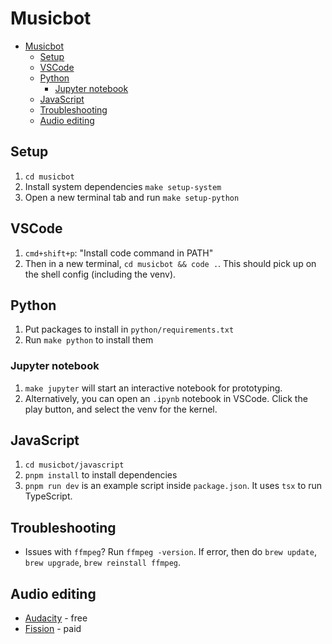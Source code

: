 # Musicbot

- [Musicbot](#musicbot)
  - [Setup](#setup)
  - [VSCode](#vscode)
  - [Python](#python)
    - [Jupyter notebook](#jupyter-notebook)
  - [JavaScript](#javascript)
  - [Troubleshooting](#troubleshooting)
  - [Audio editing](#audio-editing)

## Setup

1. `cd musicbot`
2. Install system dependencies `make setup-system`
3. Open a new terminal tab and run `make setup-python`

## VSCode

1. `cmd+shift+p`: "Install code command in PATH"
2. Then in a new terminal, `cd musicbot && code .`. This should pick up on the shell config (including the venv).

## Python

1. Put packages to install in `python/requirements.txt`
2. Run `make python` to install them

### Jupyter notebook

1. `make jupyter` will start an interactive notebook for prototyping.
2. Alternatively, you can open an `.ipynb` notebook in VSCode. Click the play button, and select the venv for the kernel.

## JavaScript

1. `cd musicbot/javascript`
2. `pnpm install` to install dependencies
3. `pnpm run dev` is an example script inside `package.json`. It uses `tsx` to run TypeScript.

## Troubleshooting

- Issues with `ffmpeg`? Run `ffmpeg -version`. If error, then do `brew update`, `brew upgrade`, `brew reinstall ffmpeg`.

## Audio editing

- [Audacity](https://www.audacityteam.org/) - free
- [Fission](https://rogueamoeba.com/fission/) - paid
